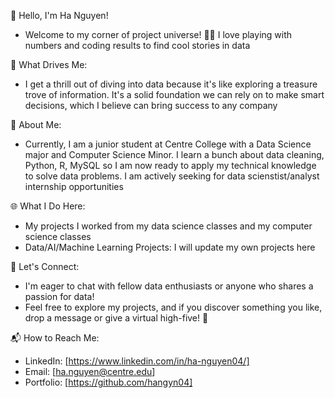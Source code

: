 👋 Hello, I'm Ha Nguyen!
- Welcome to my corner of project universe! 👨‍💻 I love playing with numbers and coding results to find cool stories in data

🚀 What Drives Me:
- I get a thrill out of diving into data because it's like exploring a treasure trove of information. It's a solid foundation we can rely on to make
smart decisions, which I believe can bring success to any company

💼 About Me:
- Currently, I am a junior student at Centre College with a Data Science major and Computer Science Minor. I learn a bunch about data cleaning, Python, R, MySQL so I am now ready to apply my 
technical knowledge to solve data problems. I am actively seeking for data scienstist/analyst internship opportunities

🌐 What I Do Here:
* My projects I worked from my data science classes and my computer science classes
* Data/AI/Machine Learning Projects: I will update my own projects here

🤝 Let's Connect:
- I'm eager to chat with fellow data enthusiasts or anyone who shares a passion for data!
- Feel free to explore my projects, and if you discover something you like, drop a message or give a virtual high-five! 👋

📬 How to Reach Me:
- LinkedIn: [https://www.linkedin.com/in/ha-nguyen04/]
- Email: [ha.nguyen@centre.edu]
- Portfolio: [https://github.com/hangyn04]
